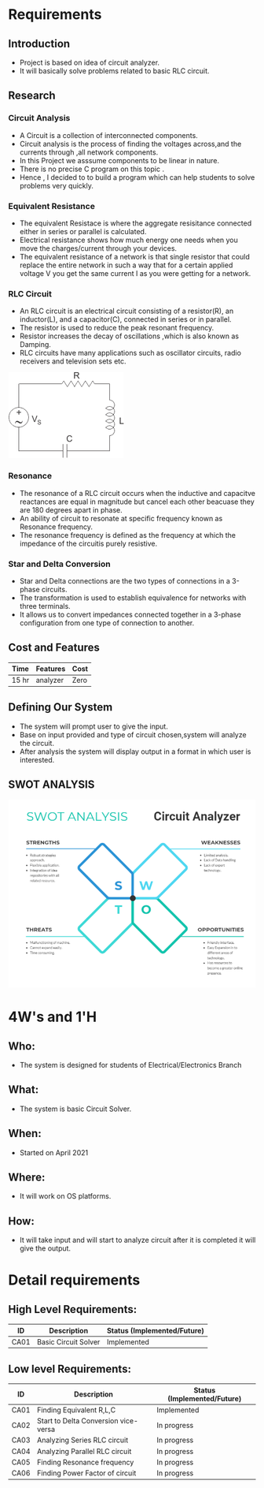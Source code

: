 # Requirements

## Introduction
 * Project is based on idea of circuit analyzer.
 * It will basically solve problems related to basic RLC circuit.

## Research

### Circuit Analysis
* A Circuit is a collection of interconnected components.
* Circuit analysis is the process of finding the voltages across,and the currents through ,all network components.
* In this Project we asssume components to be linear in nature.
* There is no precise C program on this topic .
* Hence , I decided to to build a program which can help students to solve problems very quickly.
 
### Equivalent Resistance
* The equivalent Resistace is where the aggregate resisitance connected either in series or parallel is calculated.
* Electrical resistance shows how much energy one needs when you move the charges/current through your devices.
* The equivalent resistance of a network is that single resistor that could replace the entire network in such a way that for a certain applied voltage V you get the same current I as you were getting for a network.

### RLC Circuit
* An RLC circuit is an electrical circuit consisting of a resistor(R), an inductor(L), and a capacitor(C), connected in series or in parallel.
* The resistor is used to reduce the peak resonant frequency.
* Resistor increases the decay of oscillations ,which is also known as Damping.
* RLC circuits have many applications such as oscillator circuits, radio receivers and television sets etc.


![Description](https://github.com/MohdHusainKhan/MiniProject/blob/main/1_Requirements/RLC.gif)

### Resonance
* The resonance of a RLC circuit occurs when the inductive and capacitve reactances are equal in magnitude but cancel each other beacuase they are 180 degrees apart in phase. 
* An ability of circuit to resonate at specific frequency known as Resonance frequency.
* The resonance frequency is defined as the frequency at which the impedance of the circuitis purely resistive.

### Star and Delta Conversion
* Star and Delta connections are the two types of connections in a 3-phase circuits.
* The transformation is used to establish equivalence for networks with three terminals.
* It allows us to convert impedances connected together in a 3-phase configuration from one type of connection to another.

## Cost and Features
| Time | Features | Cost |
| ---- | -------- | ---- |
|15 hr | analyzer | Zero |
## Defining Our System
* The system will prompt user to give the input.
* Base on input provided and type of circuit chosen,system will analyze the circuit.
* After analysis the system will display output in a format in which user is interested.
## SWOT ANALYSIS
![Description](https://github.com/MohdHusainKhan/MiniProject/blob/main/1_Requirements/Swot_Analysis.png)

# 4W&#39;s and 1&#39;H

## Who:
* The system is designed for students of Electrical/Electronics Branch

## What:
* The system is basic Circuit Solver.

## When:
* Started on April 2021

## Where:
* It will work on OS platforms.

## How:
* It will take input and will start to analyze circuit after it is completed it will give the output.

# Detail requirements
## High Level Requirements:
| ID | Description | Status (Implemented/Future) |
| ---- | ----------- | --------------------------- |
| CA01 | Basic Circuit Solver | Implemented |


##  Low level Requirements:
| ID | Description | Status (Implemented/Future) |
| ---- | ----------- | --------------------------- |
| CA01 | Finding Equivalent R,L,C | Implemented |
| CA02 | Start to Delta Conversion vice-versa | In progress |
| CA03 | Analyzing Series RLC circuit | In progress |
| CA04 | Analyzing Parallel RLC circuit | In progress |
| CA05 | Finding Resonance frequency | In progress |
| CA06 | Finding Power Factor of circuit | In progress |

 
